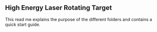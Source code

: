 ## High Energy Laser Rotating Target
This read me explains the purpose of the different folders and contains a quick start guide.

